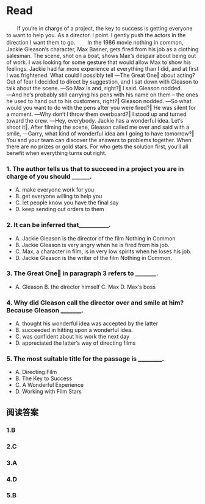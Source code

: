 # Read
　　If you‘re in charge of a project, the key to success is getting everyone to want to help you. As a director. I point. I gently push the actors in the direction I want them to go.
　　In the 1986 movie nothing in common, Jackie Gleason‘s character, Max Basner, gets fired from his job as a clothing salesman. The scene, shot on a boat, shows Max‘s despair about being out of work. I was looking for some gesture that would allow Max to show his feelings. Jackie had far more experience at everything than I did, and at first I was frightened. What could I possibly tell ―The Great One‖ about acting? Out of fear I decided to direct by suggestion, and I sat down with Gleason to talk about the scene. ―So Max is and, right?‖ I said. Gleason nodded. ―And he‘s probably still carrying his pens with his name on them – the ones he used to hand out to his customers, right?‖ Gleason nodded. ―So what would you want to do with the pens after you were fired?‖ He was silent for a moment. ―Why don‘t I throw them overboard?‖ I stood up and turned toward the crew. ―Hey, everybody. Jackie has a wonderful idea. Let‘s shoot it‖. After filming the scene, Gleason called me over and said with a smile, ―Garry, what kind of wonderful idea am I going to have tomorrow?‖ You and your team can discover the answers to problems together. When there are no prizes or gold stars. For who gets the solution first, you‘ll all benefit when everything turns out right. 
### 1. The author tells us that to succeed in a project you are in charge of you should ______.
* A. make everyone work for you 
* B. get everyone willing to help you 
* C. let people know you have the final say 
* D. keep sending out orders to them 
### 2. It can be inferred that__________.
* A. Jackie Gleason is the director of the film Nothing in Common 
* B. Jackie Gleason is very angry when he is fired from his job.
* C. Max, a character in film, is in very low spirits when he loses his job. 
* D. Jackie Gleason is the writer of the film Nothing in Common. 
### 3. The Great One‖ in paragraph 3 refers to _______. 
* A. Gleason B. the director himself C. Max D. Max‘s boss
### 4. Why did Gleason call the director over and smile at him? Because Gleason _______. 
* A. thought his wonderful idea was accepted by the latter 
* B. succeeded in hitting upon a wonderful idea. 
* C. was confident about his work the next day 
* D. appreciated the latter‘s way of directing films
### 5. The most suitable title for the passage is ________. 
* A. Directing Film 
* B. The Key to Success
* C. A Wonderful Experience 
* D. Working with Film Stars
## 阅读答案
### 1.B
### 2.C
### 3.A
### 4.D
### 5.B

